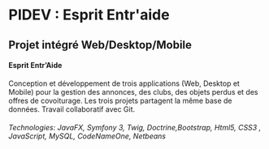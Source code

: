 # PIDEV : Esprit Entr'aide

## Projet intégré Web/Desktop/Mobile
#### Esprit Entr’Aide 
Conception et développement de trois applications (Web,
Desktop et Mobile) pour la gestion des annonces, des clubs,
des objets perdus et des offres de covoiturage. Les trois
projets partagent la même base de données. Travail
collaboratif avec Git.

###### Technologies: JavaFX, Symfony 3, Twig, Doctrine,Bootstrap, Html5, CSS3 , JavaScript, MySQL, CodeNameOne, Netbeans

